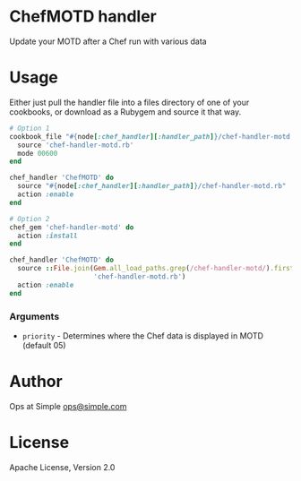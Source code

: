 # ChefMOTD handler
Update your MOTD after a Chef run with various data

# Usage
Either just pull the handler file into a files directory of one of your
cookbooks, or download as a Rubygem and source it that way.

```ruby
# Option 1
cookbook_file "#{node[:chef_handler][:handler_path]}/chef-handler-motd.rb" do
  source 'chef-handler-motd.rb'
  mode 00600
end

chef_handler 'ChefMOTD' do
  source "#{node[:chef_handler][:handler_path]}/chef-handler-motd.rb"
  action :enable
end

# Option 2
chef_gem 'chef-handler-motd' do
  action :install
end

chef_handler 'ChefMOTD' do
  source ::File.join(Gem.all_load_paths.grep(/chef-handler-motd/).first,
                     'chef-handler-motd.rb')
  action :enable
end
```

### Arguments
* `priority` - Determines where the Chef data is displayed in MOTD (default 05)

# Author
Ops at Simple <ops@simple.com>

# License
Apache License, Version 2.0

